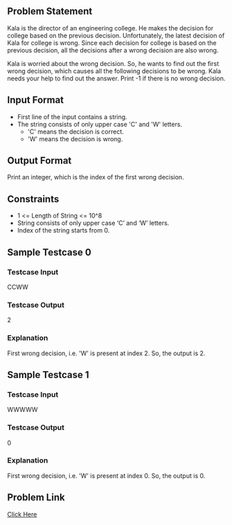 ## Problem Statement
Kala is the director of an engineering college. He makes the decision for college based on the previous decision. Unfortunately, the latest decision of 
Kala for college is wrong. Since each decision for college is based on the previous decision, all the decisions after a wrong decision are also wrong.

Kala is worried about the wrong decision. So, he wants to find out the first wrong decision, which causes all the following decisions to be wrong.
Kala needs your help to find out the answer. Print -1 if there is no wrong decision.

## Input Format

- First line of the input contains a string.
- The string consists of only upper case 'C' and 'W' letters.
  - 'C' means the decision is correct.
  - 'W' means the decision is wrong.

## Output Format
Print an integer, which is the index of the first wrong decision.

## Constraints

- 1 <= Length of String <= 10^8
- String consists of only upper case ‘C’ and ‘W’ letters.
- Index of the string starts from 0.

## Sample Testcase 0

### Testcase Input
CCWW

### Testcase Output
2

### Explanation
First wrong decision, i.e. 'W' is present at index 2. So, the output is 2.

## Sample Testcase 1

### Testcase Input
WWWWW

### Testcase Output
0

### Explanation
First wrong decision, i.e. 'W' is present at index 0. So, the output is 0.

## Problem Link

[Click Here](https://unstop.com/courses/unstop-practice-interview-pep/30-days-dsa-bootcamp/day-searching-basics-37792/coding-question-37795/)
